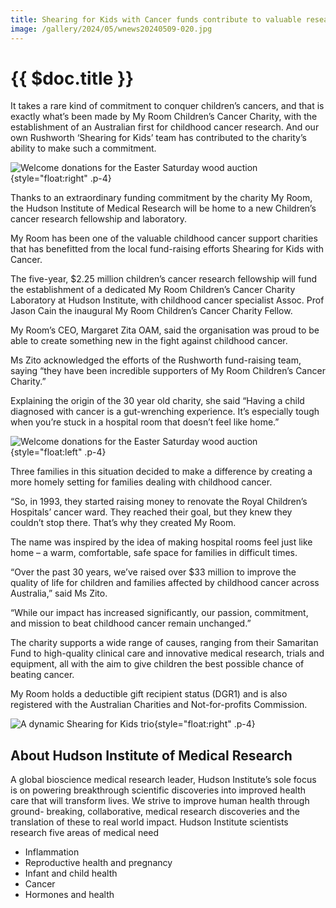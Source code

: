 ```yaml
---
title: Shearing for Kids with Cancer funds contribute to valuable research
image: /gallery/2024/05/wnews20240509-020.jpg
---
```

# {{ $doc.title }}

It takes a rare kind of commitment to conquer children’s cancers, and that is exactly what’s been made by My Room Children’s Cancer
Charity, with the establishment of an Australian first for childhood cancer research. And our own Rushworth ‘Shearing for Kids’ team
has contributed to the charity’s ability to make such a commitment.

![Welcome donations for the Easter Saturday wood auction](https://media.wnews.org.au/gallery/2024/05/wnews20240509-020.jpg){style="float:right" .p-4}

Thanks to an
extraordinary funding
commitment by the charity
My Room, the Hudson
Institute of Medical Research
will be home to a new
Children’s cancer research
fellowship and laboratory.

My Room has been one
of the valuable childhood
cancer support charities that
has benefitted from the local
fund-raising efforts Shearing
for Kids with Cancer.

The five-year, $2.25
million children’s cancer
research fellowship will
fund the establishment
of a dedicated My Room
Children’s Cancer Charity
Laboratory at Hudson
Institute, with childhood
cancer specialist Assoc. Prof
Jason Cain the inaugural My
Room Children’s Cancer
Charity Fellow.

My Room’s CEO,
Margaret Zita OAM, said the
organisation was proud to be
able to create something new
in the fight against childhood
cancer.

Ms Zito acknowledged
the efforts of the Rushworth
fund-raising team, saying
“they have been incredible
supporters of My Room
Children’s Cancer Charity.”

Explaining the origin
of the 30 year old charity,
she said “Having a child
diagnosed with cancer is a
gut-wrenching experience.
It’s especially tough when
you’re stuck in a hospital
room that doesn’t feel like
home.”

![Welcome donations for the Easter Saturday wood auction](https://media.wnews.org.au/gallery/2024/05/wnews20240509-019.jpg){style="float:left" .p-4}

Three families in this
situation decided to make a
difference by creating a more
homely setting for families
dealing with childhood
cancer.

“So, in 1993, they started
raising money to renovate the
Royal Children’s Hospitals’
cancer ward. They reached
their goal, but they knew
they couldn’t stop there.
That’s why they created My
Room.

The name was inspired
by the idea of making
hospital rooms feel just like
home – a warm, comfortable,
safe space for families in
difficult times.

“Over the past 30
years, we’ve raised over
$33 million to improve the
quality of life for children
and families affected by
childhood cancer across
Australia,” said Ms Zito.

“While our impact has
increased significantly, our
passion, commitment, and
mission to beat childhood
cancer remain unchanged.”

The charity supports a
wide range of causes, ranging
from their Samaritan Fund to
high-quality clinical care and
innovative medical research,
trials and equipment, all
with the aim to give children
the best possible chance of
beating cancer.

My Room holds a
deductible gift recipient
status (DGR1) and is also
registered with the Australian
Charities and Not-for-profits
Commission.

![A dynamic Shearing for Kids trio](https://media.wnews.org.au/gallery/2024/05/wnews20240509-021.jpg){style="float:right" .p-4}

## About Hudson Institute of Medical Research

A global bioscience medical
research leader, Hudson
Institute’s sole focus is on
powering breakthrough
scientific discoveries into
improved health care that
will transform lives. We
strive to improve human
health through ground-
breaking, collaborative,
medical research discoveries
and the translation of these
to real world impact. Hudson
Institute scientists research
five areas of medical need

- Inflammation
- Reproductive health and
pregnancy
- Infant and child health
- Cancer
- Hormones and health
